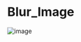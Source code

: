# Blur_Image


![image](https://github.com/user-attachments/assets/d0b67a3f-17c2-4892-a2ab-1591056b273d)
